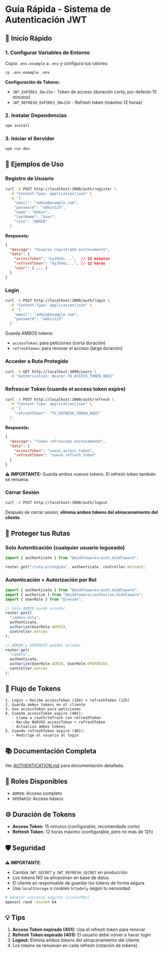 # Guía Rápida - Sistema de Autenticación JWT

## 🚀 Inicio Rápido

### 1. Configurar Variables de Entorno

Copia `.env.example` a `.env` y configura tus valores:

```bash
cp .env.example .env
```

**Configuración de Tokens:**
- `JWT_EXPIRES_IN=15m` - Token de acceso (duración corta, por defecto 15 minutos)
- `JWT_REFRESH_EXPIRES_IN=12h` - Refresh token (máximo 12 horas)

### 2. Instalar Dependencias

```bash
npm install
```

### 3. Iniciar el Servidor

```bash
npm run dev
```

## 📝 Ejemplos de Uso

### Registro de Usuario

```bash
curl -X POST http://localhost:3000/auth/register \
  -H "Content-Type: application/json" \
  -d '{
    "email": "admin@example.com",
    "password": "admin123",
    "name": "Admin",
    "lastName": "User",
    "role": "ADMIN"
  }'
```

**Respuesta:**
```json
{
  "message": "Usuario registrado exitosamente",
  "data": {
    "accessToken": "eyJhbGc...",  // 15 minutos
    "refreshToken": "eyJhbGc...", // 12 horas
    "user": { ... }
  }
}
```

### Login

```bash
curl -X POST http://localhost:3000/auth/login \
  -H "Content-Type: application/json" \
  -d '{
    "email": "admin@example.com",
    "password": "admin123"
  }'
```

Guarda AMBOS tokens:
- `accessToken`: para peticiones (corta duración)
- `refreshToken`: para renovar el acceso (larga duración)

### Acceder a Ruta Protegida

```bash
curl -X GET http://localhost:3000/users \
  -H "Authorization: Bearer TU_ACCESS_TOKEN_AQUI"
```

### Refrescar Token (cuando el access token expire)

```bash
curl -X POST http://localhost:3000/auth/refresh \
  -H "Content-Type: application/json" \
  -d '{
    "refreshToken": "TU_REFRESH_TOKEN_AQUI"
  }'
```

**Respuesta:**
```json
{
  "message": "Token refrescado exitosamente",
  "data": {
    "accessToken": "nuevo_access_token",
    "refreshToken": "nuevo_refresh_token"
  }
}
```

⚠️ **IMPORTANTE:** Guarda ambos nuevos tokens. El refresh token también se renueva.

### Cerrar Sesión

```bash
curl -X POST http://localhost:3000/auth/logout
```

Después de cerrar sesión, **elimina ambos tokens del almacenamiento del cliente**.

## 🔐 Proteger tus Rutas

### Solo Autenticación (cualquier usuario logueado)

```typescript
import { authenticate } from "@middlewares/auth.middleware";

router.get("/ruta-protegida", authenticate, controller.metodo);
```

### Autenticación + Autorización por Rol

```typescript
import { authenticate } from "@middlewares/auth.middleware";
import { authorize } from "@middlewares/authorize.middleware";
import { UserRole } from "@/enums";

// Solo ADMIN puede acceder
router.post(
  "/admin-only", 
  authenticate, 
  authorize(UserRole.ADMIN), 
  controller.metodo
);

// ADMIN y OPERARIO pueden acceder
router.get(
  "/users", 
  authenticate, 
  authorize(UserRole.ADMIN, UserRole.OPERARIO), 
  controller.metodo
);
```

## 🔄 Flujo de Tokens

```
1. Login → Recibe accessToken (15m) + refreshToken (12h)
2. Guarda ambos tokens en el cliente
3. Usa accessToken para peticiones
4. Cuando accessToken expire (401):
   - Llama a /auth/refresh con refreshToken
   - Recibe NUEVOS accessToken + refreshToken
   - Actualiza ambos tokens
5. Cuando refreshToken expire (401):
   - Redirige al usuario al login
```

## 📚 Documentación Completa

Ver [AUTHENTICATION.md](./AUTHENTICATION.md) para documentación detallada.

## 🔑 Roles Disponibles

- `ADMIN`: Acceso completo
- `OPERARIO`: Acceso básico

## ⚙️ Duración de Tokens

- **Access Token**: 15 minutos (configurable, recomendado corto)
- **Refresh Token**: 12 horas máximo (configurable, pero no más de 12h)

## 🛡️ Seguridad

⚠️ **IMPORTANTE**: 
- Cambia `JWT_SECRET` y `JWT_REFRESH_SECRET` en producción
- Los tokens NO se almacenan en base de datos
- El cliente es responsable de guardar los tokens de forma segura
- Usa `localStorage` o cookies `httpOnly` según tu necesidad

```bash
# Generar secretos seguros (Linux/Mac)
openssl rand -base64 64
```

## 💡 Tips

1. **Access Token expirado (401):** Usa el refresh token para renovar
2. **Refresh Token expirado (401):** El usuario debe volver a hacer login
3. **Logout:** Elimina ambos tokens del almacenamiento del cliente
4. Los tokens se renuevan en cada refresh (rotación de tokens)
